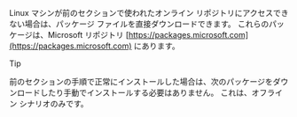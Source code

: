 Linux マシンが前のセクションで使われたオンライン リポジトリにアクセスできない場合は、パッケージ ファイルを直接ダウンロードできます。 これらのパッケージは、Microsoft リポジトリ [https://packages.microsoft.com](https://packages.microsoft.com) にあります。

> [!TIP]
> 前のセクションの手順で正常にインストールした場合は、次のパッケージをダウンロードしたり手動でインストールする必要はありません。 これは、オフライン シナリオのみです。